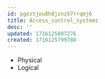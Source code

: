 ```yaml
---
id: pgeztjou8h8jznz57rrqmj6
title: Access_control_systems
desc: ''
updated: 1716125807276
created: 1716125799788
---
```

- Physical
- Logical